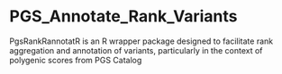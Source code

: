 # PGS_Annotate_Rank_Variants
PgsRankRannotatR is an R wrapper package designed to facilitate rank aggregation and annotation of variants, particularly in the context of polygenic scores from PGS Catalog

